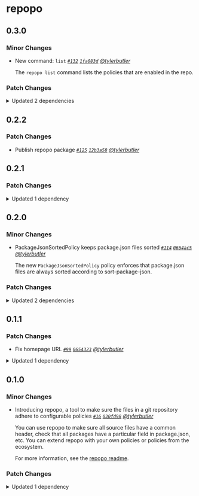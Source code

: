 # repopo

## 0.3.0

### Minor Changes

- New command: `list` _[`#132`](https://github.com/tylerbutler/tools-monorepo/pull/132) [`1fa083d`](https://github.com/tylerbutler/tools-monorepo/commit/1fa083dd64499d108411326377a4463ad6acb040) [@tylerbutler](https://github.com/tylerbutler)_

  The `repopo list` command lists the policies that are enabled in the repo.

### Patch Changes

<details><summary>Updated 2 dependencies</summary>

<small>

[`f803610`](https://github.com/tylerbutler/tools-monorepo/commit/f803610f64936c5d49d862b2f4240ea248fe3f76)

</small>

- `@tylerbu/cli-api@0.5.0`
- `sort-tsconfig@0.1.2`

</details>

## 0.2.2

### Patch Changes

- Publish repopo package _[`#125`](https://github.com/tylerbutler/tools-monorepo/pull/125) [`12b3a58`](https://github.com/tylerbutler/tools-monorepo/commit/12b3a58e8946b0988009331bf1830e1fa1cc6567) [@tylerbutler](https://github.com/tylerbutler)_

## 0.2.1

### Patch Changes

<details><summary>Updated 1 dependency</summary>

<small>

[`61fade5`](https://github.com/tylerbutler/tools-monorepo/commit/61fade577c27a6ad55c79d997eb42ecc0ca9abe9)

</small>

- `sort-tsconfig@0.1.1`

</details>

## 0.2.0

### Minor Changes

- PackageJsonSortedPolicy keeps package.json files sorted _[`#114`](https://github.com/tylerbutler/tools-monorepo/pull/114) [`0664ac5`](https://github.com/tylerbutler/tools-monorepo/commit/0664ac5731c5dd23bc1c21070fe880335f46489b) [@tylerbutler](https://github.com/tylerbutler)_

  The new `PackageJsonSortedPolicy` policy enforces that package.json files are always sorted according to sort-package-json.

### Patch Changes

<details><summary>Updated 2 dependencies</summary>

<small>

[`cbdec3f`](https://github.com/tylerbutler/tools-monorepo/commit/cbdec3f7b3daa4ec642b44a5de046fff8420f15a) [`d55c982`](https://github.com/tylerbutler/tools-monorepo/commit/d55c982f960b56a79f0e0d35dd9102a25882032f) [`ddcbd48`](https://github.com/tylerbutler/tools-monorepo/commit/ddcbd48a161d8be666ff537316fa018d8c0b7ad8)

</small>

- `@tylerbu/cli-api@0.4.0`
- `sort-tsconfig@0.1.0`

</details>

## 0.1.1

### Patch Changes

- Fix homepage URL _[`#99`](https://github.com/tylerbutler/tools-monorepo/pull/99) [`0654323`](https://github.com/tylerbutler/tools-monorepo/commit/06543231947fa5267863e5467d5837a51cf3d44b) [@tylerbutler](https://github.com/tylerbutler)_

<details><summary>Updated 1 dependency</summary>

<small>

[`0654323`](https://github.com/tylerbutler/tools-monorepo/commit/06543231947fa5267863e5467d5837a51cf3d44b)

</small>

- `@tylerbu/cli-api@0.3.1`

</details>

## 0.1.0

### Minor Changes

- Introducing repopo, a tool to make sure the files in a git repository adhere to configurable policies _[`#16`](https://github.com/tylerbutler/tools-monorepo/pull/16) [`030fd98`](https://github.com/tylerbutler/tools-monorepo/commit/030fd980ee45471074a8f41aab46d1a5b025b2f6) [@tylerbutler](https://github.com/tylerbutler)_

  You can use repopo to make sure all source files have a common header, check that all packages have a particular field
  in package.json, etc. You can extend repopo with your own policies or policies from the ecosystem.

  For more information, see the [repopo readme](https://github.com/tylerbutler/tools-monorepo/blob/main/packages/repopo/README.md).

### Patch Changes

<details><summary>Updated 1 dependency</summary>

<small>

[`f54b0e7`](https://github.com/tylerbutler/tools-monorepo/commit/f54b0e71dd1d54c5e3730b7a1f1ab1a53b9b7943)

</small>

- `@tylerbu/cli-api@0.3.0`

</details>

